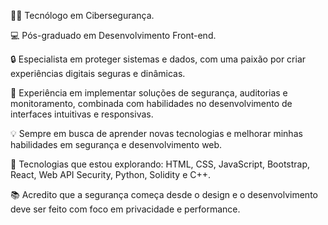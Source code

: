 👨‍💻 Tecnólogo em Cibersegurança.

💻 Pós-graduado em Desenvolvimento Front-end.

🔒 Especialista em proteger sistemas e dados, com uma paixão por criar experiências digitais seguras e dinâmicas.

🚀 Experiência em implementar soluções de segurança, auditorias e monitoramento, combinada com habilidades no desenvolvimento de interfaces intuitivas e responsivas.

💡 Sempre em busca de aprender novas tecnologias e melhorar minhas habilidades em segurança e desenvolvimento web.

🔧 Tecnologias que estou explorando: HTML, CSS, JavaScript, Bootstrap, React, Web API Security, Python, Solidity e C++.

📚 Acredito que a segurança começa desde o design e o desenvolvimento deve ser feito com foco em privacidade e performance.